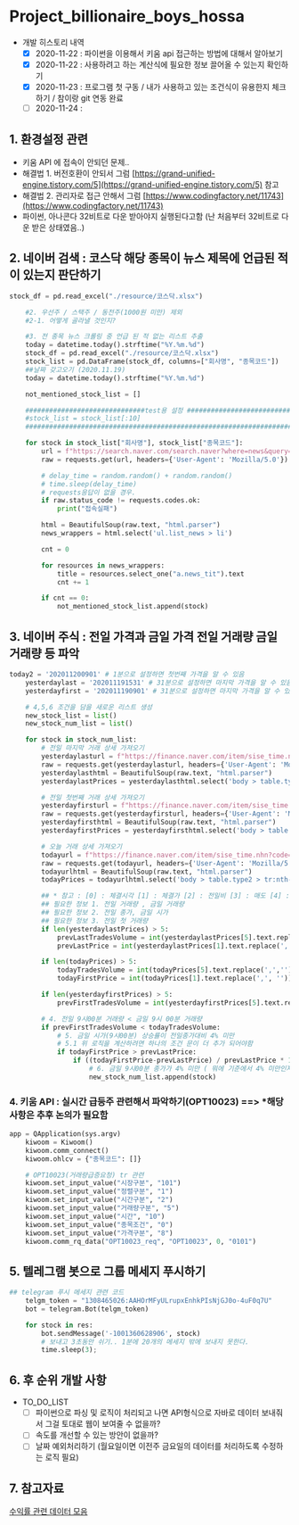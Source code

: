 # Project_billionaire_boys_hossa

- 개발 히스토리 내역
    - [x]  2020-11-22 : 파이썬을 이용해서 키움 api 접근하는 방법에 대해서 알아보기
    - [x]  2020-11-22 : 사용하려고 하는 계산식에 필요한 정보 끌어올 수 있는지 확인하기
    - [x]  2020-11-23 : 프로그램 첫 구동 / 내가 사용하고 있는 조건식이 유용한지 체크하기 / 참이랑 git 연동 완료
    - [ ]  2020-11-24 :  

## 1. 환경설정 관련
- 키움 API 에 접속이 안되던 문제..
- 해결법 1. 버전호환이 안되서 그럼 [https://grand-unified-engine.tistory.com/5](https://grand-unified-engine.tistory.com/5) 참고
- 해결법 2. 관리자로 접근 안해서 그럼 [https://www.codingfactory.net/11743](https://www.codingfactory.net/11743)
- 파이썬, 아나콘다 32비트로 다운 받아야지 실행된다고함 (난 처음부터 32비트로 다운 받은 상태였음..)

 

## 2. 네이버 검색 : 코스닥 해당 종목이 뉴스 제목에 언급된 적이 있는지 판단하기

```python
stock_df = pd.read_excel("./resource/코스닥.xlsx")

    #2. 우선주 / 스택주 / 동전주(1000원 미만) 제외
    #2-1. 어떻게 골라낼 것인지?

    #3. 전 종목 뉴스 크롤링 중 언급 된 적 없는 리스트 추출
    today = datetime.today().strftime("%Y.%m.%d")
    stock_df = pd.read_excel("./resource/코스닥.xlsx")
    stock_list = pd.DataFrame(stock_df, columns=["회사명", "종목코드"])
    ##날짜 갖고오기 (2020.11.19)
    today = datetime.today().strftime("%Y.%m.%d")

    not_mentioned_stock_list = []

    ##############################test용 설정 ####################################
    #stock_list = stock_list[:10]
    ##############################################################################

    for stock in stock_list["회사명"], stock_list["종목코드"]:
        url = f"https://search.naver.com/search.naver?where=news&query={stock}&sm=tab_opt&sort=0&photo=0&field=1&reporter_article=&pd=3&ds={today}&de={today}&mynews=0&refresh_start=0&related=0"
        raw = requests.get(url, headers={'User-Agent': 'Mozilla/5.0'})

        # delay_time = random.random() + random.random()
        # time.sleep(delay_time)
        # requests응답이 없을 경우.
        if raw.status_code != requests.codes.ok:
            print("접속실패")

        html = BeautifulSoup(raw.text, "html.parser")
        news_wrappers = html.select('ul.list_news > li')

        cnt = 0

        for resources in news_wrappers:
            title = resources.select_one("a.news_tit").text
            cnt += 1

        if cnt == 0:
            not_mentioned_stock_list.append(stock)
```

## 3. 네이버 주식 : 전일 가격과 금일 가격 전일 거래량 금일 거래량 등 파악

```python
today2 = '202011200901' # 1분으로 설정하면 첫번째 가격을 알 수 있음
    yesterdaylast = '202011191531' # 31분으로 설정하면 마지막 가격을 알 수 있음
    yesterdayfirst = '202011190901' # 31분으로 설정하면 마지막 가격을 알 수 있음

    # 4,5,6 조건을 담을 새로운 리스트 생성
    new_stock_list = list()
    new_stock_num_list = list()

    for stock in stock_num_list:
        # 전일 마지막 거래 상세 가져오기
        yesterdaylasturl = f"https://finance.naver.com/item/sise_time.nhn?code={stock}&thistime={yesterdaylast}"
        raw = requests.get(yesterdaylasturl, headers={'User-Agent': 'Mozilla/5.0'})
        yesterdaylasthtml = BeautifulSoup(raw.text, "html.parser")
        yesterdaylastPrices = yesterdaylasthtml.select('body > table.type2 > tr:nth-child(3) > td > span')

        # 전일 첫번째 거래 상세 가져오기
        yesterdayfirsturl = f"https://finance.naver.com/item/sise_time.nhn?code={stock}&thistime={yesterdayfirst}"
        raw = requests.get(yesterdayfirsturl, headers={'User-Agent': 'Mozilla/5.0'})
        yesterdayfirsthtml = BeautifulSoup(raw.text, "html.parser")
        yesterdayfirstPrices = yesterdayfirsthtml.select('body > table.type2 > tr:nth-child(3) > td > span')

        # 오늘 거래 상세 가져오기
        todayurl = f"https://finance.naver.com/item/sise_time.nhn?code={stock}&thistime={today2}"
        raw = requests.get(todayurl, headers={'User-Agent': 'Mozilla/5.0'})
        todayurlhtml = BeautifulSoup(raw.text, "html.parser")
        todayPrices = todayurlhtml.select('body > table.type2 > tr:nth-child(3) > td > span')

        ## * 참고 : [0] : 체결시각 [1] : 체결가 [2] : 전일비 [3] : 매도 [4] : 매수 [5] : 거래량 [6] : 변동량
        ## 필요한 정보 1. 전일 거래량 , 금일 거래량
        ## 필요한 정보 2. 전일 종가, 금일 시가
        ## 필요한 정보 3. 전일 첫 거래량
        if len(yesterdaylastPrices) > 5:
            prevLastTradesVolume = int(yesterdaylastPrices[5].text.replace(',',''))
            prevLastPrice = int(yesterdaylastPrices[1].text.replace(',', ''))

        if len(todayPrices) > 5:
            todayTradesVolume = int(todayPrices[5].text.replace(',',''))
            todayFirstPrice = int(todayPrices[1].text.replace(',', ''))

        if len(yesterdayfirstPrices) > 5:
            prevFirstTradesVolume = int(yesterdayfirstPrices[5].text.replace(',',''))

        # 4. 전일 9시00분 거래량 < 금일 9시 00분 거래량
        if prevFirstTradesVolume < todayTradesVolume:
            # 5. 금일 시가(9시00분) 상승률이 전일종가대비 4% 미만
            # 5.1 위 로직을 계산하려면 하나의 조건 문이 더 추가 되어야함
            if todayFirstPrice > prevLastPrice:
                if ((todayFirstPrice-prevLastPrice) / prevLastPrice * 100) < 4:
                    # 6. 금일 9시00분 종가가 4% 미만 ( 뭐에 기준에서 4% 미만인지?)
                    new_stock_num_list.append(stock)
```

### 4. 키움 API : 실시간 급등주 관련해서 파악하기(OPT10023) ==> *해당 사항은 추후 논의가 필요함

```python
app = QApplication(sys.argv)
    kiwoom = Kiwoom()
    kiwoom.comm_connect()
    kiwoom.ohlcv = {"종목코드": []}

    # OPT10023(거래량급증요청) tr 관련
    kiwoom.set_input_value("시장구분", "101")
    kiwoom.set_input_value("정렬구분", "1")
    kiwoom.set_input_value("시간구분", "2")
    kiwoom.set_input_value("거래량구분", "5")
    kiwoom.set_input_value("시간", "10")
    kiwoom.set_input_value("종목조건", "0")
    kiwoom.set_input_value("가격구분", "8")
    kiwoom.comm_rq_data("OPT10023_req", "OPT10023", 0, "0101")
```

## 5. 텔레그램 봇으로 그룹 메세지 푸시하기

```python
## telegram 푸시 메세지 관련 코드
    telgm_token = "1308465026:AAHOrMFyULrupxEnhkPIsNjGJ0o-4uF0q7U"
    bot = telegram.Bot(telgm_token)

    for stock in res:
        bot.sendMessage('-1001360628906', stock)
        # 보내고 3초동안 쉬기.. 1분에 20개의 메세지 밖에 보내지 못한다.
        time.sleep(3);
```

## 6. 후 순위 개발 사항
- TO_DO_LIST
    - [ ]  파이썬으로 파싱 및 로직이 처리되고 나면 API형식으로 자바로 데이터 보내줘서 그걸 토대로 웹이 보여줄 수 없을까?
    - [ ]  속도를 개선할 수 있는 방안이 없을까?
    - [ ]  날짜 예외처리하기 (월요일이면 이전주 금요일의 데이터를 처리하도록 수정하는 로직 필요) 

## 7. 참고자료
[수익률 관련 데이터 모음](https://www.notion.so/aa79a56240ab4ff7a21d8c36907b61e4)
